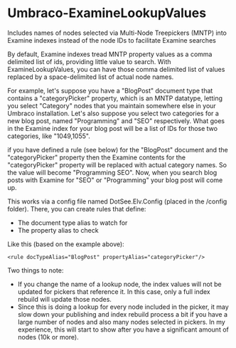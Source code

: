 # Umbraco-ExamineLookupValues
Includes names of nodes selected via Multi-Node Treepickers (MNTP) into Examine indexes instead of the node IDs to facilitate Examine searches

By default, Examine indexes tread MNTP property values as a comma delimited list of ids, providing little value to search. With ExamineLookupValues, you can have those comma delimited list of values replaced by a space-delimited list of actual node names.

For example, let's suppose you have a "BlogPost" document type that contains a "categoryPicker" property, which is an MNTP datatype, letting you select "Category" nodes that you maintain somewhere else in your Umbraco installation. Let's also suppose you select two categories for a new blog post, named "Programming" and "SEO" respectively. What goes in the Examine index for your blog post will be a list of IDs for those two categories, like "1049,1055". 

if you have defined a rule (see below) for the "BlogPost" document and the "categoryPicker" property then the Examine contents for the "categoryPicker" property will be replaced with actual category names. So the value will become "Programming SEO". Now, when you search blog posts with Examine for "SEO" or "Programming" your blog post will come up.

This works via a config file named DotSee.Elv.Config (placed in the /config folder). There, you can create rules that define:
- The document type alias to watch for
- The property alias to check

Like this (based on the example above):
```
<rule docTypeAlias="BlogPost" propertyAlias="categoryPicker"/>
```

Two things to note:
- If you change the name of a lookup node, the index values will not be updated for pickers that reference it. In this case, only a full index rebuild will update those nodes.
- Since this is doing a lookup for every node included in the picker, it may slow down your publishing and index rebuild process a bit if you have a large number of nodes and also many nodes selected in pickers. In my experience, this will start to show after you have a significant amount of nodes (10k or more).
